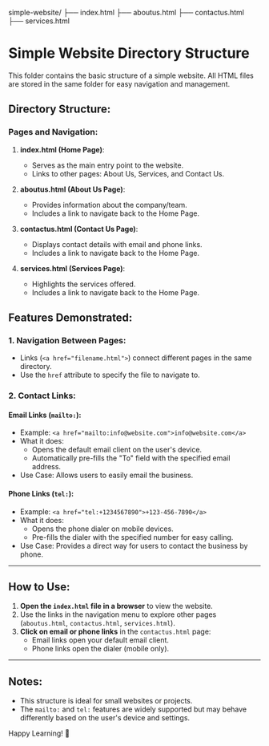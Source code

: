 simple-website/
├── index.html
├── aboutus.html
├── contactus.html
├── services.html


# Simple Website Directory Structure

This folder contains the basic structure of a simple website. All HTML files are stored in the same folder for easy navigation and management.

## Directory Structure:

### Pages and Navigation:

1. **index.html (Home Page)**:
   - Serves as the main entry point to the website.
   - Links to other pages: About Us, Services, and Contact Us.

2. **aboutus.html (About Us Page)**:
   - Provides information about the company/team.
   - Includes a link to navigate back to the Home Page.

3. **contactus.html (Contact Us Page)**:
   - Displays contact details with email and phone links.
   - Includes a link to navigate back to the Home Page.

4. **services.html (Services Page)**:
   - Highlights the services offered.
   - Includes a link to navigate back to the Home Page.


## Features Demonstrated:

### 1. **Navigation Between Pages**:
- Links (`<a href="filename.html">`) connect different pages in the same directory. 
- Use the `href` attribute to specify the file to navigate to.

### 2. **Contact Links**:
#### **Email Links (`mailto:`)**:
- Example: `<a href="mailto:info@website.com">info@website.com</a>`
- What it does:
  - Opens the default email client on the user's device.
  - Automatically pre-fills the "To" field with the specified email address.
- Use Case: Allows users to easily email the business.

#### **Phone Links (`tel:`)**:
- Example: `<a href="tel:+1234567890">+123-456-7890</a>`
- What it does:
  - Opens the phone dialer on mobile devices.
  - Pre-fills the dialer with the specified number for easy calling.
- Use Case: Provides a direct way for users to contact the business by phone.

---

## How to Use:
1. **Open the `index.html` file in a browser** to view the website.
2. Use the links in the navigation menu to explore other pages (`aboutus.html`, `contactus.html`, `services.html`).
3. **Click on email or phone links** in the `contactus.html` page:
   - Email links open your default email client.
   - Phone links open the dialer (mobile only).

---

## Notes:
- This structure is ideal for small websites or projects.
- The `mailto:` and `tel:` features are widely supported but may behave differently based on the user's device and settings.

Happy Learning! 🚀

